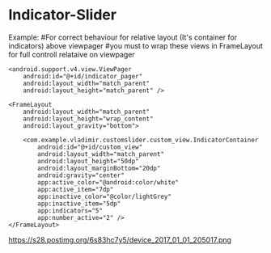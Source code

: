 # Indicator-Slider


Example:
#For correct behaviour for relative layout (It's container for indicators) above viewpager 
#you must to wrap these views in FrameLayout for full controll relataive on viewpager
<FrameLayout xmlns:android="http://schemas.android.com/apk/res/android"
    xmlns:app="http://schemas.android.com/apk/res-auto"
    android:layout_width="match_parent"
    android:layout_height="wrap_content">

    <android.support.v4.view.ViewPager
        android:id="@+id/indicator_pager"
        android:layout_width="match_parent"
        android:layout_height="match_parent" />

    <FrameLayout
        android:layout_width="match_parent"
        android:layout_height="wrap_content"
        android:layout_gravity="bottom">

        <com.example.vladimir.customslider.custom_view.IndicatorContainer
            android:id="@+id/custom_view"
            android:layout_width="match_parent"
            android:layout_height="50dp"
            android:layout_marginBottom="20dp"
            android:gravity="center"
            app:active_color="@android:color/white"
            app:active_item="7dp"
            app:inactive_color="@color/lightGrey"
            app:inactive_item="5dp"
            app:indicators="5"
            app:number_active="2" />
    </FrameLayout>

</FrameLayout>

https://s28.postimg.org/6s83hc7y5/device_2017_01_01_205017.png

